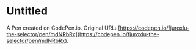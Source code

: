 # Untitled

A Pen created on CodePen.io. Original URL: [https://codepen.io/fjuroxlu-the-selector/pen/mdNRbRx](https://codepen.io/fjuroxlu-the-selector/pen/mdNRbRx).

